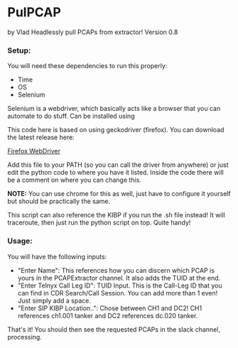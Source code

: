 # PulPCAP

by Vlad
Headlessly pull PCAPs from extractor!
Version 0.8 

### Setup:
  You will need these dependencies to run this properly:
- Time
- OS
- Selenium
    
Selenium is a webdriver, which basically acts like a browser that you can automate to do stuff.
  Can be installed using <pip install selenium>
  
This code here is based on using geckodriver (firefox). You can download the latest release here: 

[Firefox WebDriver](https://github.com/mozilla/geckodriver/releases)    

Add this file to your PATH (so you can call the driver from anywhere) or just edit the python code to where you have it listed. Inside the code there will be a comment on where you can change this.

**NOTE:** You can use chrome for this as well, just have to configure it yourself but should be practically the same.
  
  This script can also reference the KIBP if you run the .sh file instead! It will traceroute, then just run the python script on top. Quite handy!

### Usage:
  
  You will have the following inputs:
- "Enter Name": This references how you can discern which PCAP is yours in the PCAPExtractor channel. It also adds the TUID at the end.
- "Enter Telnyx Call Leg ID": TUID Input. This is the Call-Leg ID that you can find in CDR Search/Call Session. You can add more than 1 even! Just simply add a space.
- "Enter SIP KIBP Location..": Chose between CH1 and DC2! CH1 references ch1.001 tanker and DC2 references dc.020 tanker.
    
 That's it! You should then see the requested PCAPs in the slack channel, processing. 
